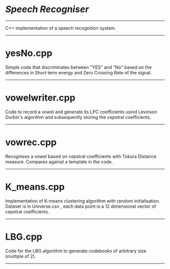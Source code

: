 # *_Speech Recogniser_*  
   ______
 
   C++ implementation of a speech recognition system.

   ---
   
# yesNo.cpp
 Simple code that discriminates between "YES" and "No" based on the differences in Short term energy and Zero Crossing Rate of the signal.
   
   ---
   
# vowelwriter.cpp
   
   Code to record a vowel and generate its LPC coefficients usind Levinson Durbin's algorithm and subsequently storing the cepstral coefficients.
   
   ---
   
# vowrec.cpp

Recognises a vowel based on cepstral coefficients with Tokura Distance measure. Compares against a template in the code.

---
# K_means.cpp

Implementation of K-means clustering algorithm with random initialisation. Dataset is in Universe.csv , each data point is a 12 dimensional vector of cepstral coefficients.

---
# LBG.cpp

Code for the LBG algorithm to generate codebooks of arbitrary size (multiple of 2).

---
